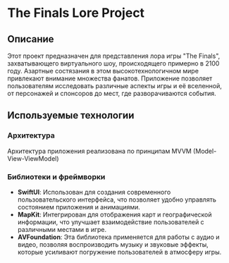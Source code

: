 # The Finals Lore Project

## Описание

Этот проект предназначен для представления лора игры "The Finals", захватывающего виртуального шоу, происходящего примерно в 2100 году. Азартные состязания в этом высокотехнологичном мире привлекают внимание множества фанатов. Приложение позволяет пользователям исследовать различные аспекты игры и её вселенной, от персонажей и спонсоров до мест, где разворачиваются события.

## Используемые технологии

### Архитектура

Архитектура приложения реализована по принципам MVVM (Model-View-ViewModel)

### Библиотеки и фреймворки

- **SwiftUI**: Использован для создания современного пользовательского интерфейса, что позволяет удобно управлять состоянием приложения и анимациями.
- **MapKit**: Интегрирован для отображения карт и географической информации, что улучшает взаимодействие пользователей с различными местами в игре.
- **AVFoundation**: Эта библиотека применяется для работы с аудио и видео, позволяя воспроизводить музыку и звуковые эффекты, которые усиливают погружение пользователей в атмосферу игры.
